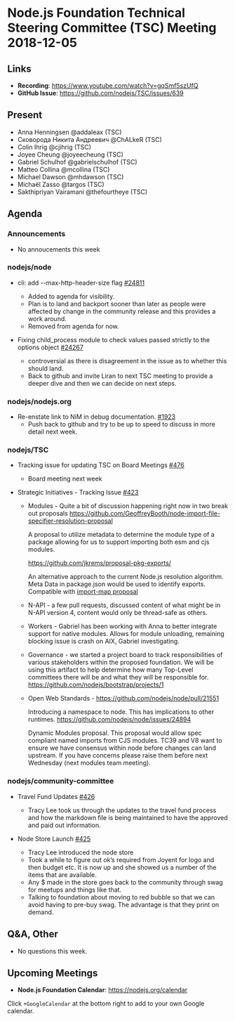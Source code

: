 # Node.js Foundation Technical Steering Committee (TSC) Meeting 2018-12-05

## Links

* **Recording**: <https://www.youtube.com/watch?v=gqSmf5szUfQ>
* **GitHub Issue**: <https://github.com/nodejs/TSC/issues/639>

## Present

* Anna Henningsen @addaleax (TSC)
* Сковорода Никита Андреевич @ChALkeR (TSC)
* Colin Ihrig @cjihrig (TSC)
* Joyee Cheung @joyeecheung (TSC)
* Gabriel Schulhof @gabrielschulhof (TSC)
* Matteo Collina @mcollina (TSC)
* Michael Dawson @mhdawson (TSC)
* Michaël Zasso @targos (TSC)
* Sakthipriyan Vairamani @thefourtheye (TSC)

## Agenda

### Announcements

* No annoucements this week

### nodejs/node

* cli: add --max-http-header-size flag [#24811](https://github.com/nodejs/node/pull/24811)
  * Added to agenda for visibility.
  * Plan is to land and backport sooner than later as people were affected by change in the
    community release and this provides a work around.
  * Removed from agenda for now.

* Fixing child\_process module to check values passed strictly to the options object [#24267](https://github.com/nodejs/node/pull/24267)
  * controversial as there is disagreement in the issue as to whether this should land.
  * Back to github and invite Liran to next TSC meeting to provide a deeper dive and then
    we can decide on next steps.

### nodejs/nodejs.org

* Re-enstate link to NiM in debug documentation. [#1923](https://github.com/nodejs/nodejs.org/issues/1923)
  * Push back to github and try to be up to speed to discuss in more detail next
    week.

### nodejs/TSC

* Tracking issue for updating TSC on Board Meetings [#476](https://github.com/nodejs/TSC/issues/476)
  * Board meeting next week

* Strategic Initiatives - Tracking Issue [#423](https://github.com/nodejs/TSC/issues/423)
  * Modules - Quite a bit of discussion happening right now in two break out proposals
    <https://github.com/GeoffreyBooth/node-import-file-specifier-resolution-proposal>

    A proposal to utilize metadata to determine the module type of a package allowing
    for us to support importing both esm and cjs modules.

    <https://github.com/jkrems/proposal-pkg-exports/>

    An alternative approach to the current Node.js resolution algorithm. Meta Data in
    package.json would be used to identify exports. Compatible with [import-map
    proposal](https://github.com/domenic/import-maps/)

  * N-API - a few pull requests, discussed content of what might be in N-API version 4,
    content would only be thread-safe as others.

  * Workers - Gabriel has been working with Anna to better integrate support for
    native modules. Allows for module unloading, remaining blocking issue is crash on
    AIX, Gabriel investigating.

  * Governance - we started a project board to track responsibilities of various
    stakeholders within the proposed foundation. We will be using this artifact to
    help determine how many Top-Level committees there will be and what they
    will be responsible for. <https://github.com/nodejs/bootstrap/projects/1>

  * Open Web Standards - <https://github.com/nodejs/node/pull/21551>

    Introducing a namespace to node. This has implications to other runtimes.
    <https://github.com/nodejs/node/issues/24894>

    Dynamic Modules proposal. This proposal would allow spec compliant named imports
    from  CJS modules. TC39 and V8 want to ensure we have consensus within node
    before changes can land upstream. If you have concerns please raise them before
    next Wednesday (next modules team meeting).

### nodejs/community-committee

* Travel Fund Updates [#426](https://github.com/nodejs/community-committee/issues/426)
  * Tracy Lee took us through the updates to the travel fund process and how the markdown
    file is being maintained to have the approved and paid out information.

* Node Store Launch [#425](https://github.com/nodejs/community-committee/issues/425)
  * Tracy Lee introduced the node store
  * Took a while to figure out ok’s required from Joyent for logo and then budget etc. It is
    now up and she showed us a number of the items that are available.
  * Any $ made in the store goes back to the community through swag for meetups and
    things like that.
  * Talking to foundation about moving to red bubble so that we can avoid having to pre-buy
    swag. The advantage is that they print on demand.

## Q\&A, Other

* No questions this week.

## Upcoming Meetings

* **Node.js Foundation Calendar**: <https://nodejs.org/calendar>

Click `+GoogleCalendar` at the bottom right to add to your own Google calendar.
